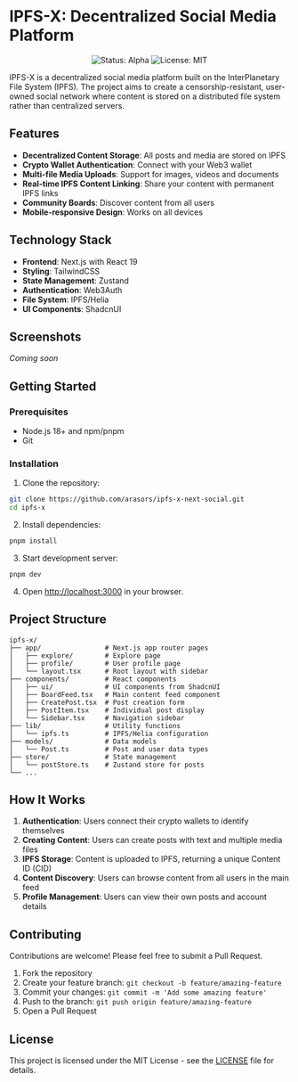 # IPFS-X: Decentralized Social Media Platform

<p align="center">
  <img src="https://img.shields.io/badge/status-alpha-blue" alt="Status: Alpha" />
  <img src="https://img.shields.io/badge/license-MIT-green" alt="License: MIT" />
</p>

IPFS-X is a decentralized social media platform built on the InterPlanetary File System (IPFS). The project aims to create a censorship-resistant, user-owned social network where content is stored on a distributed file system rather than centralized servers.

## Features

- **Decentralized Content Storage**: All posts and media are stored on IPFS
- **Crypto Wallet Authentication**: Connect with your Web3 wallet
- **Multi-file Media Uploads**: Support for images, videos and documents
- **Real-time IPFS Content Linking**: Share your content with permanent IPFS links
- **Community Boards**: Discover content from all users
- **Mobile-responsive Design**: Works on all devices

## Technology Stack

- **Frontend**: Next.js with React 19
- **Styling**: TailwindCSS
- **State Management**: Zustand
- **Authentication**: Web3Auth
- **File System**: IPFS/Helia
- **UI Components**: ShadcnUI

## Screenshots

*Coming soon*

## Getting Started

### Prerequisites

- Node.js 18+ and npm/pnpm
- Git

### Installation

1. Clone the repository:
```bash
git clone https://github.com/arasors/ipfs-x-next-social.git
cd ipfs-x
```

2. Install dependencies:
```bash
pnpm install
```

3. Start development server:
```bash
pnpm dev
```

4. Open [http://localhost:3000](http://localhost:3000) in your browser.

## Project Structure

```
ipfs-x/
├── app/                # Next.js app router pages
│   ├── explore/        # Explore page
│   ├── profile/        # User profile page
│   └── layout.tsx      # Root layout with sidebar
├── components/         # React components
│   ├── ui/             # UI components from ShadcnUI
│   ├── BoardFeed.tsx   # Main content feed component
│   ├── CreatePost.tsx  # Post creation form
│   ├── PostItem.tsx    # Individual post display
│   └── Sidebar.tsx     # Navigation sidebar
├── lib/                # Utility functions
│   └── ipfs.ts         # IPFS/Helia configuration
├── models/             # Data models
│   └── Post.ts         # Post and user data types
├── store/              # State management
│   └── postStore.ts    # Zustand store for posts
└── ...
```

## How It Works

1. **Authentication**: Users connect their crypto wallets to identify themselves
2. **Creating Content**: Users can create posts with text and multiple media files
3. **IPFS Storage**: Content is uploaded to IPFS, returning a unique Content ID (CID)
4. **Content Discovery**: Users can browse content from all users in the main feed
5. **Profile Management**: Users can view their own posts and account details

## Contributing

Contributions are welcome! Please feel free to submit a Pull Request.

1. Fork the repository
2. Create your feature branch: `git checkout -b feature/amazing-feature`
3. Commit your changes: `git commit -m 'Add some amazing feature'`
4. Push to the branch: `git push origin feature/amazing-feature`
5. Open a Pull Request

## License

This project is licensed under the MIT License - see the [LICENSE](LICENSE) file for details.
